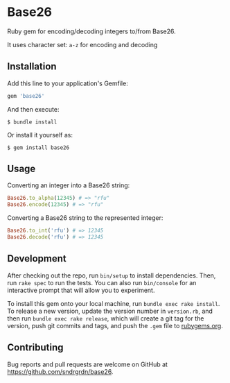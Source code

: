 # Base26

Ruby gem for encoding/decoding integers to/from Base26.

It uses character set: `a-z` for encoding and decoding

## Installation

Add this line to your application's Gemfile:

```ruby
gem 'base26'
```

And then execute:

    $ bundle install

Or install it yourself as:

    $ gem install base26

## Usage

Converting an integer into a Base26 string:

```ruby
Base26.to_alpha(12345) # => "rfu"
Base26.encode(12345) # => "rfu"
```

Converting a Base26 string to the represented integer:

```ruby
Base26.to_int('rfu') # => 12345
Base26.decode('rfu') # => 12345
```

## Development

After checking out the repo, run `bin/setup` to install dependencies. Then, run `rake spec` to run the tests. You can also run `bin/console` for an interactive prompt that will allow you to experiment.

To install this gem onto your local machine, run `bundle exec rake install`. To release a new version, update the version number in `version.rb`, and then run `bundle exec rake release`, which will create a git tag for the version, push git commits and tags, and push the `.gem` file to [rubygems.org](https://rubygems.org).

## Contributing

Bug reports and pull requests are welcome on GitHub at https://github.com/sndrgrdn/base26.
